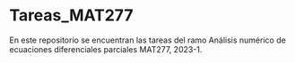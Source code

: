 # Tareas_MAT277
En este repositorio se encuentran las tareas del ramo Análisis numérico de ecuaciones diferenciales parciales MAT277, 2023-1.
